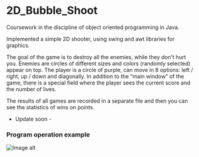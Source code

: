 # 2D_Bubble_Shoot
Coursework in the discipline of object oriented programming in Java.

Implemented a simple 2D shooter, using swing and awt libraries for graphics.

The goal of the game is to destroy all the enemies, while they don't hurt you. 
Enemies are circles of different sizes and colors (randomly selected) appear on top. 
The player is a circle of purple, can move in 8 options: left / right, up / down and diagonally.
In addition to the “main window” of the game, there is a special field where the player sees the current score and the number of lives.

The results of all games are recorded in a separate file and then you can see the statistics of wins on points.


- Update soon -

### Program operation example
![Image alt](https://github.com/YuliaKUA/2D_Bubble_Shoot/blob/master/image/image0.gif)
